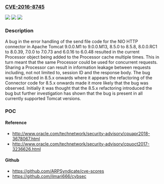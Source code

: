 ### [CVE-2016-8745](https://cve.mitre.org/cgi-bin/cvename.cgi?name=CVE-2016-8745)
![](https://img.shields.io/static/v1?label=Product&message=Apache%20Tomcat&color=blue)
![](https://img.shields.io/static/v1?label=Version&message=n%2Fa&color=blue)
![](https://img.shields.io/static/v1?label=Vulnerability&message=Information%20Disclosure&color=brighgreen)

### Description

A bug in the error handling of the send file code for the NIO HTTP connector in Apache Tomcat 9.0.0.M1 to 9.0.0.M13, 8.5.0 to 8.5.8, 8.0.0.RC1 to 8.0.39, 7.0.0 to 7.0.73 and 6.0.16 to 6.0.48 resulted in the current Processor object being added to the Processor cache multiple times. This in turn meant that the same Processor could be used for concurrent requests. Sharing a Processor can result in information leakage between requests including, not not limited to, session ID and the response body. The bug was first noticed in 8.5.x onwards where it appears the refactoring of the Connector code for 8.5.x onwards made it more likely that the bug was observed. Initially it was thought that the 8.5.x refactoring introduced the bug but further investigation has shown that the bug is present in all currently supported Tomcat versions.

### POC

#### Reference
- http://www.oracle.com/technetwork/security-advisory/cpuapr2018-3678067.html
- http://www.oracle.com/technetwork/security-advisory/cpuoct2017-3236626.html

#### Github
- https://github.com/ARPSyndicate/cve-scores
- https://github.com/ilmari666/cybsec

